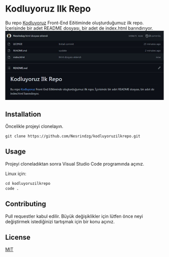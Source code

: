 # Kodluyoruz Ilk Repo

Bu repo [Kodluyoruz](https://www.kodluyoruz.org/) Front-End Eðitiminde oluşturduğumuz ilk repo. İçerisinde bir adet
README dosyası, bir adet de index.html barındırıyor.
![repository](repo.jpg)
## Installation

Öncelikle projeyi clonelayın.


```
git clone https://github.com/Nesrindzg/kodluyoruzilkrepo.git

```

## Usage

Projeyi cloneladıktan sonra Visual Studio Code programında açınız.

Linux için:

```
cd kodluyoruzilkrepo
code .

```

## Contributing

Pull requestler kabul edilir. Büyük değişiklikler için lütfen önce neyi değiştirmek istediğinizi tartışmak için bir konu açınız.

## License

[MIT](https://choosealicense.com/licenses/mit/)